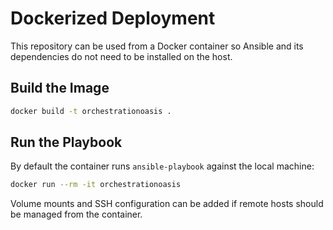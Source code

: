 # Dockerized Deployment

This repository can be used from a Docker container so Ansible and its dependencies do not need to be installed on the host.

## Build the Image

```bash
docker build -t orchestrationoasis .
```

## Run the Playbook

By default the container runs `ansible-playbook` against the local machine:

```bash
docker run --rm -it orchestrationoasis
```

Volume mounts and SSH configuration can be added if remote hosts should be managed from the container.
